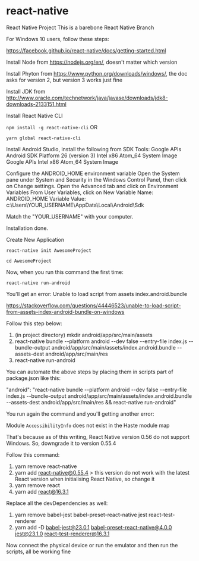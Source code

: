 # react-native
React Native Project
This is a barebone React Native Branch

For Windows 10 users, follow these steps:

https://facebook.github.io/react-native/docs/getting-started.html

Install Node from https://nodejs.org/en/, doesn't matter which version

Install Phyton from https://www.python.org/downloads/windows/, the doc asks for version 2, but version 3 works just fine

Install JDK from http://www.oracle.com/technetwork/java/javase/downloads/jdk8-downloads-2133151.html

Install React Native CLI

`npm install -g react-native-cli` OR

`yarn global react-native-cli`

Install Android Studio, install the following from SDK Tools:
Google APIs
Android SDK Platform 26 (version 3)
Intel x86 Atom_64 System Image
Google APIs Intel x86 Atom_64 System Image

Configure the ANDROID_HOME environment variable
Open the System pane under System and Security in the Windows Control Panel, then click on Change settings.
Open the Advanced tab and click on Environment Variables
From User Variables, click on New
Variable Name: ANDROID_HOME
Variable Value: c:\Users\YOUR_USERNAME\AppData\Local\Android\Sdk

Match the "YOUR_USERNAME" with your computer. 

Installation done.

Create New Application

`react-native init AwesomeProject`

`cd AwesomeProject`

Now, when you run this command the first time:

`react-native run-android`

You'll get an error: Unable to load script from assets index.android.bundle

https://stackoverflow.com/questions/44446523/unable-to-load-script-from-assets-index-android-bundle-on-windows

Follow this step below:
1. (in project directory) mkdir android/app/src/main/assets
2. react-native bundle --platform android --dev false --entry-file index.js --bundle-output android/app/src/main/assets/index.android.bundle --assets-dest android/app/src/main/res
3. react-native run-android

You can automate the above steps by placing them in scripts part of package.json like this:

"android": "react-native bundle --platform android --dev false --entry-file index.js --bundle-output android/app/src/main/assets/index.android.bundle --assets-dest android/app/src/main/res && react-native run-android"

You run again the command and you'll getting another error:

Module `AccessibilityInfo` does not exist in the Haste module map

That's because as of this writing, React Native version 0.56 do not support Windows. So, downgrade it to version 0.55.4

Follow this command:

1. yarn remove react-native
2. yarn add react-native@0.55.4 > this version do not work with the latest React version when initialising React Native, so change it
3. yarn remove react
4. yarn add react@16.3.1

Replace all the devDependencies as well:
1. yarn remove babel-jest babel-preset-react-native jest react-test-renderer
2. yarn add -D babel-jest@23.0.1 babel-preset-react-native@4.0.0 jest@23.1.0 react-test-renderer@16.3.1

Now connect the physical device or run the emulator and then run the scripts, all be working fine

